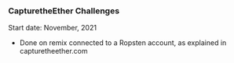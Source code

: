 ### CapturetheEther Challenges

Start date: November, 2021

- Done on remix connected to a Ropsten account, as explained in capturetheether.com


